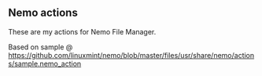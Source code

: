 ## Nemo actions

These are my actions for Nemo File Manager.

Based on sample @ https://github.com/linuxmint/nemo/blob/master/files/usr/share/nemo/actions/sample.nemo_action